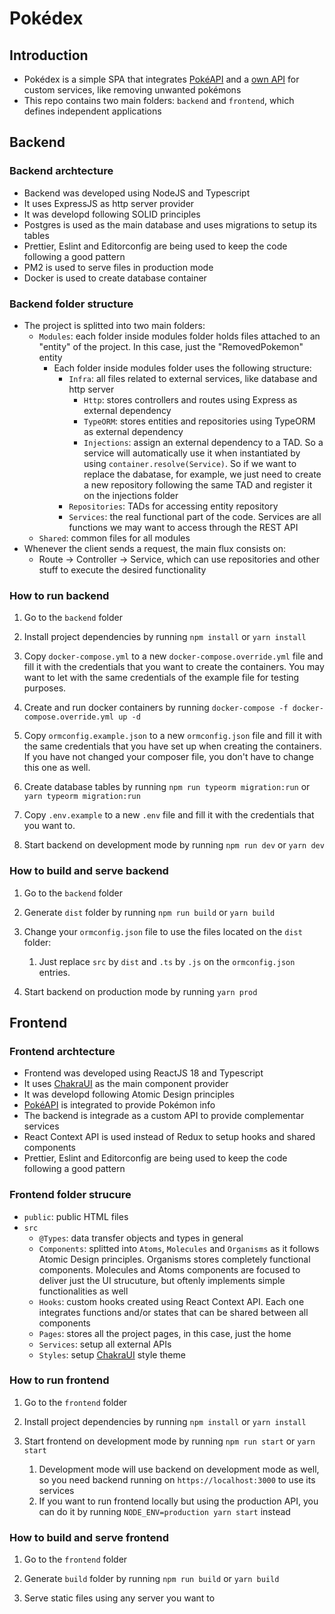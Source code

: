 # Pokédex

## Introduction

- Pokédex is a simple SPA that integrates [PokéAPI](https://pokeapi.co/) and a [own API](pokedex-api.ondaniel.com.br) for custom services, like removing unwanted pokémons
- This repo contains two main folders: `backend` and `frontend`, which defines independent applications

## Backend

### Backend archtecture

- Backend was developed using NodeJS and Typescript
- It uses ExpressJS as http server provider
- It was developd following SOLID principles
- Postgres is used as the main database and uses migrations to setup its tables
- Prettier, Eslint and Editorconfig are being used to keep the code following a good pattern
- PM2 is used to serve files in production mode
- Docker is used to create database container

### Backend folder structure

- The project is splitted into two main folders:
  - `Modules`: each folder inside modules folder holds files attached to an "entity" of the project. In this case, just the "RemovedPokemon" entity
    - Each folder inside modules folder uses the following structure:
      - `Infra`: all files related to external services, like database and http server
        - `Http`: stores controllers and routes using Express as external dependency
        - `TypeORM`: stores entities and repositories using TypeORM as external dependency
        - `Injections`: assign an external dependency to a TAD. So a service will automatically use it when instantiated by using `container.resolve(Service)`. So if we want to replace the dabatase, for example, we just need to create a new repository following the same TAD and register it on the injections folder
      - `Repositories`: TADs for accessing entity repository
      - `Services`: the real functional part of the code. Services are all functions we may want to access through the REST API
  - `Shared`: common files for all modules
- Whenever the client sends a request, the main flux consists on:
  - Route -> Controller -> Service, which can use repositories and other stuff to execute the desired functionality

### How to run backend

1. Go to the `backend` folder

2. Install project dependencies by running `npm install` or `yarn install`

3. Copy `docker-compose.yml` to a new `docker-compose.override.yml` file and fill it with the credentials that you want to create the containers. You may want to let with the same credentials of the example file for testing purposes.

4. Create and run docker containers by running `docker-compose -f docker-compose.override.yml up -d`

5. Copy `ormconfig.example.json` to a new `ormconfig.json` file and fill it with the same credentials that you have set up when creating the containers. If you have not changed your composer file, you don't have to change this one as well.

6. Create database tables by running `npm run typeorm migration:run` or `yarn typeorm migration:run`

7. Copy `.env.example` to a new `.env` file and fill it with the credentials that you want to.

8. Start backend on development mode by running `npm run dev` or `yarn dev`

### How to build and serve backend

1. Go to the `backend` folder

2. Generate `dist` folder by running `npm run build` or `yarn build`

3. Change your `ormconfig.json` file to use the files located on the `dist` folder:
   1. Just replace `src` by `dist` and `.ts` by `.js` on the `ormconfig.json` entries.

4. Start backend on production mode by running `yarn prod`

## Frontend

### Frontend archtecture

- Frontend was developed using ReactJS 18 and Typescript
- It uses [ChakraUI](https://chakra-ui.com/) as the main component provider
- It was developd following Atomic Design principles
- [PokéAPI](https://pokeapi.co/) is integrated to provide Pokémon info
- The backend is integrade as a custom API to provide complementar services
- React Context API is used instead of Redux to setup hooks and shared components
- Prettier, Eslint and Editorconfig are being used to keep the code following a good pattern

### Frontend folder strucure

- `public`: public HTML files
- `src`
  - `@Types`: data transfer objects and types in general
  - `Components`: splitted into `Atoms`, `Molecules` and `Organisms` as it follows Atomic Design principles. Organisms stores completely functional components. Molecules and Atoms components are focused to deliver just the UI strucuture, but oftenly implements simple functionalities as well
  - `Hooks`: custom hooks created using React Context API. Each one integrates functions and/or states that can be shared between all components
  - `Pages`: stores all the project pages, in this case, just the home
  - `Services`: setup all external APIs
  - `Styles`: setup [ChakraUI](https://chakra-ui.com/) style theme

### How to run frontend

1. Go to the `frontend` folder

2. Install project dependencies by running `npm install` or `yarn install`

3. Start frontend on development mode by running `npm run start` or `yarn start`
   1. Development mode will use backend on development mode as well, so you need backend running on `https://localhost:3000` to use its services
   2. If you want to run frontend locally but using the production API, you can do it by running `NODE_ENV=production yarn start` instead

### How to build and serve frontend

1. Go to the `frontend` folder

2. Generate `build` folder by running `npm run build` or `yarn build`

3. Serve static files using any server you want to
